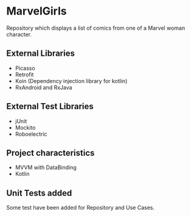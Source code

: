 # MarvelGirls

Repository which displays a list of comics from one of a Marvel woman character.

## External Libraries
* Picasso
* Retrofit
* Koin (Dependency injection library for kotlin)
* RxAndroid and RxJava

## External Test Libraries
* jUnit
* Mockito
* Roboelectric

## Project characteristics
* MVVM with DataBinding
* Kotlin

## Unit Tests added
Some test have been added for Repository and Use Cases.
